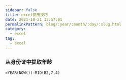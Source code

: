 ```yaml
---
sidebar: false  
title: excel使用技巧  
date: 2021-10-31 13:57:01  
permalinkPattern: blog/:year/:month/:day/:slug.html  
category: 
  - excel  
tag: 
  - excel
---
```


### 从身份证中提取年龄

`=YEAR(NOW())-MID(B2,7,4)`
